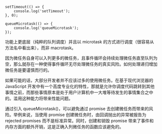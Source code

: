 ```
setTimeout(() => {
    console.log('setTimeout');
}, 0);

queueMicrotask(() => {
    console.log('queueMicrotask');
}); 
```

功能上更底层（纯粹的队列调度）并且以 microtask 的方式进行调度（很容易从方法名中看出来），而非 macrotask。



因为微任务自身可以入列更多的微任务，且事件循环会持续处理微任务直至队列为空，那么就存在一种使得事件循环无尽处理微任务的真实风险。如何处理递归增加微任务是要谨慎而行的。



如果可能的话，大部分开发者并不应该过多的使用微任务。在基于现代浏览器的 JavaScript 开发中有一个高度专业化的特性，那就是允许你调度代码跳转到其他事情之前，而那些事情原本是处于用户计算机中一大堆等待发生的事情集合之中的。滥用这种能力将带来性能问题。



通过引入 queueMicrotask()，可以避免通过 promise 去创建微任务而带来的风险。举例来说，当使用 promise 创建微任务时，由回调抛出的异常被报告为 rejected promises 而不是标准异常。同时，创建和销毁 promise 带来了事件和内存方面的额外开销，这是正确入列微任务的函数应该避免的。

